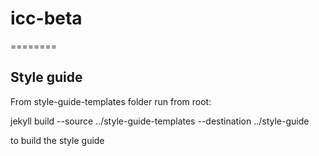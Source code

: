 # icc-beta
========



## Style guide
From style-guide-templates folder run from root:

jekyll build --source ../style-guide-templates --destination ../style-guide

to build the style guide
